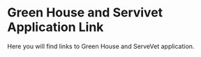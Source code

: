 # Green House and Servivet Application Link
Here you will find links to Green House and ServeVet application.
